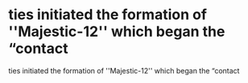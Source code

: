 # ties initiated the formation of ''Majestic-12'' which began the “contact

ties initiated the formation of ''Majestic-12'' which began the “contact